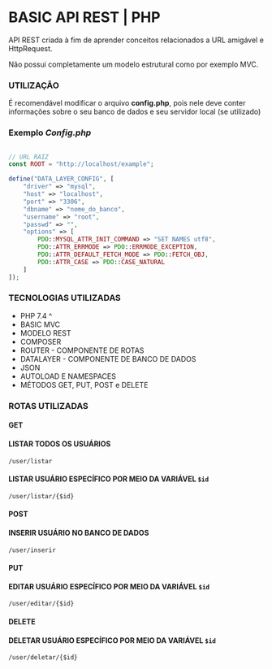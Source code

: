 # BASIC API REST | PHP

API REST criada à fim de aprender conceitos relacionados a URL amigável e HttpRequest.

Não possui completamente um modelo estrutural como por exemplo MVC.

### UTILIZAÇÃO


É recomendável modificar o arquivo **config.php**, pois nele deve conter informações sobre o seu banco de dados e seu servidor local (se utilizado)

### Exemplo *Config.php*

```php

// URL RAIZ
const ROOT = "http://localhost/example";

define("DATA_LAYER_CONFIG", [
    "driver" => "mysql",
    "host" => "localhost",
    "port" => "3306",
    "dbname" => "nome_do_banco",
    "username" => "root",
    "passwd" => "",
    "options" => [
        PDO::MYSQL_ATTR_INIT_COMMAND => "SET NAMES utf8",
        PDO::ATTR_ERRMODE => PDO::ERRMODE_EXCEPTION,
        PDO::ATTR_DEFAULT_FETCH_MODE => PDO::FETCH_OBJ,
        PDO::ATTR_CASE => PDO::CASE_NATURAL
    ]
]);
```


### TECNOLOGIAS UTILIZADAS 


- PHP 7.4 ^
- BASIC MVC
- MODELO REST
- COMPOSER
- ROUTER - COMPONENTE DE ROTAS
- DATALAYER - COMPONENTE DE BANCO DE DADOS
- JSON
- AUTOLOAD E NAMESPACES
- MÉTODOS GET, PUT, POST e DELETE

### ROTAS UTILIZADAS

#### GET 

#### LISTAR TODOS OS USUÁRIOS
```http
/user/listar
```
#### LISTAR USUÁRIO ESPECÍFICO POR MEIO DA VARIÁVEL `$id`

```http
/user/listar/{$id}
```

#### POST 
#### INSERIR USUÁRIO NO BANCO DE DADOS
```http
/user/inserir
```

#### PUT 
#### EDITAR USUÁRIO ESPECÍFICO POR MEIO DA VARIÁVEL `$id`
```http
/user/editar/{$id}
```

#### DELETE 
#### DELETAR USUÁRIO ESPECÍFICO POR MEIO DA VARIÁVEL `$id`
```http
/user/deletar/{$id}
```



